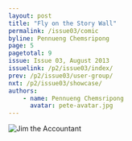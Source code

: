 ```yaml
---
layout: post
title: "Fly on the Story Wall"
permalink: /issue03/comic
byline: Pennueng Chemsripong
page: 5
pagetotal: 9
issue: Issue 03, August 2013
issuelink: /p2/issue03/index/
prev: /p2/issue03/user-group/
nxt: /p2/issue03/showcase/
authors:
    - name: Pennueng Chemsripong
      avatar: pete-avatar.jpg
---
```

![Jim the Accountant](/p2/images/comic/1.png)

